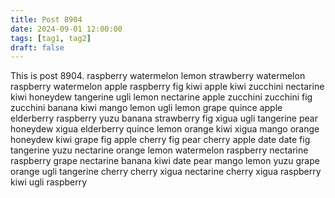 ```yaml
---
title: Post 8904
date: 2024-09-01 12:00:00
tags: [tag1, tag2]
draft: false
---
```

This is post 8904.
raspberry
watermelon
lemon
strawberry
watermelon
raspberry
watermelon
apple
raspberry
fig
kiwi
apple
kiwi
zucchini
nectarine
kiwi
honeydew
tangerine
ugli
lemon
nectarine
apple
zucchini
zucchini
fig
zucchini
banana
kiwi
mango
lemon
ugli
lemon
grape
quince
apple
elderberry
raspberry
yuzu
banana
strawberry
fig
xigua
ugli
tangerine
pear
honeydew
xigua
elderberry
quince
lemon
orange
kiwi
xigua
mango
orange
honeydew
kiwi
grape
fig
apple
cherry
fig
pear
cherry
apple
date
date
fig
tangerine
yuzu
nectarine
orange
lemon
watermelon
raspberry
nectarine
raspberry
grape
nectarine
banana
kiwi
date
pear
mango
lemon
yuzu
grape
orange
ugli
tangerine
cherry
cherry
xigua
nectarine
cherry
xigua
raspberry
kiwi
ugli
raspberry

